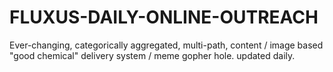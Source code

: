 # FLUXUS-DAILY-ONLINE-OUTREACH
Ever-changing, categorically aggregated, multi-path, content / image based "good chemical" delivery system / meme gopher hole. updated daily.
